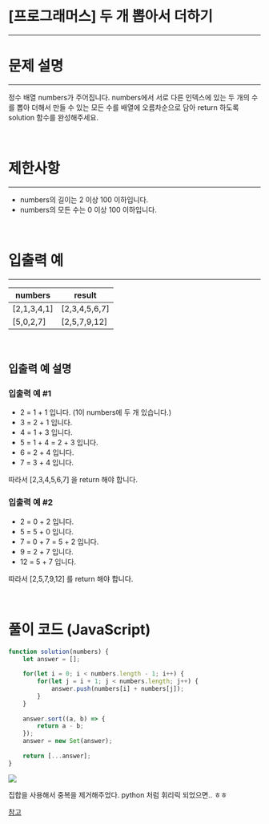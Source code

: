 # [프로그래머스] 두 개 뽑아서 더하기
---
# 문제 설명
---
정수 배열 numbers가 주어집니다. numbers에서 서로 다른 인덱스에 있는 두 개의 수를 뽑아 더해서 만들 수 있는 모든 수를 배열에 오름차순으로 담아 return 하도록 solution 함수를 완성해주세요.

<br>

# 제한사항
---
+ numbers의 길이는 2 이상 100 이하입니다.
+ numbers의 모든 수는 0 이상 100 이하입니다.

<br>

# 입출력 예
---
|numbers|result|
|---|---|
|[2,1,3,4,1]|[2,3,4,5,6,7]|
|[5,0,2,7]|[2,5,7,9,12]|

<br>

## 입출력 예 설명
### 입출력 예 #1
+ 2 = 1 + 1 입니다. (1이 numbers에 두 개 있습니다.)
+ 3 = 2 + 1 입니다.
+ 4 = 1 + 3 입니다.
+ 5 = 1 + 4 = 2 + 3 입니다.
+ 6 = 2 + 4 입니다.
+ 7 = 3 + 4 입니다.

따라서 [2,3,4,5,6,7] 을 return 해야 합니다.

### 입출력 예 #2

+ 2 = 0 + 2 입니다.
+ 5 = 5 + 0 입니다.
+ 7 = 0 + 7 = 5 + 2 입니다.
+ 9 = 2 + 7 입니다.
+ 12 = 5 + 7 입니다.

따라서 [2,5,7,9,12] 를 return 해야 합니다.

<br>

# 풀이 코드 (JavaScript)
```js
function solution(numbers) {
    let answer = [];
    
    for(let i = 0; i < numbers.length - 1; i++) {
        for(let j = i + 1; j < numbers.length; j++) {
            answer.push(numbers[i] + numbers[j]);
        }
    }
    
    answer.sort((a, b) => {
        return a - b;
    });
    answer = new Set(answer);
    
    return [...answer];
}
```
![](https://velog.velcdn.com/images/reyang/post/26cb9071-a8e2-40c5-81b9-ccdbd6f79b94/image.png)

집합을 사용해서 중복을 제거해주었다.
python 처럼 휘리릭 되었으면.. ㅎㅎ

[참고](https://developer.mozilla.org/ko/docs/Web/JavaScript/Reference/Operators/Spread_syntax)
